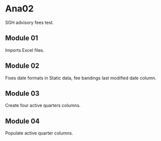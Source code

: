 # Ana02
SGH advisory fees test.

## Module 01
Imports Excel files.

## Module 02
Fixes date formats in Static data, fee bandings last modified date column.

## Module 03
Create four active quarters columns.

## Module 04
Populate active quarter columns.

